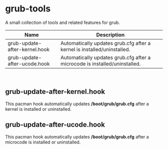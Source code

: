 # grub-tools
A small collection of tools and related features for grub.

Name | Description
---- | -----------
grub-update-after-kernel.hook | Automatically updates grub.cfg after a kernel is installed/uninstalled.
grub-update-after-ucode.hook | Automatically updates grub.cfg after a microcode is installed/uninstalled.

<br>

## grub-update-after-kernel.hook

This pacman hook automatically updates **/boot/grub/grub.cfg** after a kernel is installed or uninstalled.

## grub-update-after-ucode.hook

This pacman hook automatically updates **/boot/grub/grub.cfg** after a microcode is installed or uninstalled.
